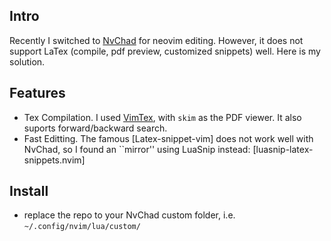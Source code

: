 ## Intro
Recently I switched to [NvChad](https://nvchad.com) for neovim editing. However, it does not support LaTex (compile, pdf preview, customized snippets) well. Here is my solution.
## Features

- Tex Compilation. I used [VimTex](https://github.com/lervag/vimtex), with `skim` as the PDF viewer. It also suports forward/backward search.
- Fast Editting. The famous [Latex-snippet-vim] does not work well with NvChad, so I found an ``mirror'' using LuaSnip instead: [luasnip-latex-snippets.nvim] 
## Install
- replace the repo to your NvChad custom folder, i.e. `~/.config/nvim/lua/custom/` 

